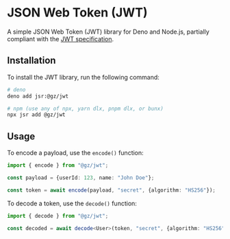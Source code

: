 # JSON Web Token (JWT)

A simple JSON Web Token (JWT) library for Deno and Node.js, partially compliant with
the [JWT specification](https://datatracker.ietf.org/doc/html/rfc7519).

## Installation

To install the JWT library, run the following command:

```bash
# deno
deno add jsr:@gz/jwt

# npm (use any of npx, yarn dlx, pnpm dlx, or bunx)
npx jsr add @gz/jwt
```

## Usage

To encode a payload, use the `encode()` function:

```ts
import { encode } from "@gz/jwt";

const payload = {userId: 123, name: "John Doe"};

const token = await encode(payload, "secret", {algorithm: "HS256"});
```

To decode a token, use the `decode()` function:

```ts
import { decode } from "@gz/jwt";

const decoded = await decode<User>(token, "secret", {algorithm: "HS256"});
```